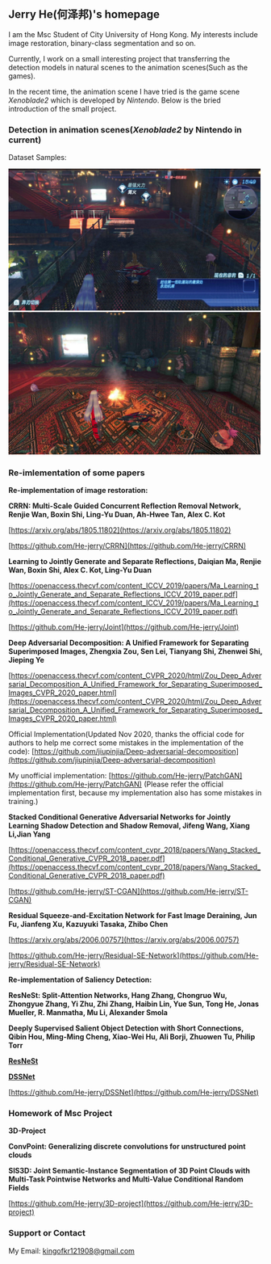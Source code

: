 ## Jerry He(何泽邦)'s homepage

I am the Msc Student of City University of Hong Kong. My interests include image restoration, binary-class segmentation and so on.

Currently, I work on a small interesting project that transferring the detection models in natural scenes to the animation scenes(Such as the games).

In the recent time, the animation scene I have tried is the game scene *Xenoblade2* which is developed by *Nintendo*. Below is the bried introduction of the small project.

### Detection in animation scenes(*Xenoblade2* by Nintendo in current)

Dataset Samples:

<img alt="https://github.com/He-jerry/He-jerry.github.io/raw/main/Xenoblade2/teaser%20image/2021-03-22_21-47-43.mp4_9.jpg" src="https://github.com/He-jerry/He-jerry.github.io/raw/main/Xenoblade2/teaser%20image/2021-03-22_21-47-43.mp4_9.jpg" width="500" height="">
<img alt="https://github.com/He-jerry/He-jerry.github.io/raw/main/Xenoblade2/teaser%20image/2021-03-22_21-47-43.mp4_16.jpg" src="https://github.com/He-jerry/He-jerry.github.io/raw/main/Xenoblade2/teaser%20image/2021-03-22_21-47-43.mp4_16.jpg" width="500" height="">


### Re-imlementation of some papers

**Re-implementation of image restoration:**

**CRRN: Multi-Scale Guided Concurrent Reflection Removal Network, Renjie Wan, Boxin Shi, Ling-Yu Duan, Ah-Hwee Tan, Alex C. Kot**

[https://arxiv.org/abs/1805.11802](https://arxiv.org/abs/1805.11802)

[https://github.com/He-jerry/CRRN](https://github.com/He-jerry/CRRN)

**Learning to Jointly Generate and Separate Reflections, Daiqian Ma, Renjie Wan, Boxin Shi, Alex C. Kot, Ling-Yu Duan**

[https://openaccess.thecvf.com/content_ICCV_2019/papers/Ma_Learning_to_Jointly_Generate_and_Separate_Reflections_ICCV_2019_paper.pdf](https://openaccess.thecvf.com/content_ICCV_2019/papers/Ma_Learning_to_Jointly_Generate_and_Separate_Reflections_ICCV_2019_paper.pdf)

[https://github.com/He-jerry/Joint](https://github.com/He-jerry/Joint)

**Deep Adversarial Decomposition: A Unified Framework for Separating Superimposed Images, Zhengxia Zou, Sen Lei, Tianyang Shi, Zhenwei Shi, Jieping Ye**

[https://openaccess.thecvf.com/content_CVPR_2020/html/Zou_Deep_Adversarial_Decomposition_A_Unified_Framework_for_Separating_Superimposed_Images_CVPR_2020_paper.html](https://openaccess.thecvf.com/content_CVPR_2020/html/Zou_Deep_Adversarial_Decomposition_A_Unified_Framework_for_Separating_Superimposed_Images_CVPR_2020_paper.html)

Official Implementation(Updated Nov 2020, thanks the official code for authors to help me correct some mistakes in the implementation of the code): [https://github.com/jiupinjia/Deep-adversarial-decomposition](https://github.com/jiupinjia/Deep-adversarial-decomposition)

My unofficial implementation: [https://github.com/He-jerry/PatchGAN](https://github.com/He-jerry/PatchGAN)   (Please refer the official implementation first, because my implementation also has some mistakes in training.)

**Stacked Conditional Generative Adversarial Networks for Jointly Learning Shadow Detection and Shadow Removal, Jifeng Wang, Xiang Li,Jian Yang**

[https://openaccess.thecvf.com/content_cvpr_2018/papers/Wang_Stacked_Conditional_Generative_CVPR_2018_paper.pdf](https://openaccess.thecvf.com/content_cvpr_2018/papers/Wang_Stacked_Conditional_Generative_CVPR_2018_paper.pdf)

[https://github.com/He-jerry/ST-CGAN](https://github.com/He-jerry/ST-CGAN)

**Residual Squeeze-and-Excitation Network for Fast Image Deraining, Jun Fu, Jianfeng Xu, Kazuyuki Tasaka, Zhibo Chen**

[https://arxiv.org/abs/2006.00757](https://arxiv.org/abs/2006.00757)

[https://github.com/He-jerry/Residual-SE-Network](https://github.com/He-jerry/Residual-SE-Network)





**Re-implementation of Saliency Detection:**

**ResNeSt: Split-Attention Networks, Hang Zhang, Chongruo Wu, Zhongyue Zhang, Yi Zhu, Zhi Zhang, Haibin Lin, Yue Sun, Tong He, Jonas Mueller, R. Manmatha, Mu Li, Alexander Smola**

**Deeply Supervised Salient Object Detection with Short Connections, Qibin Hou, Ming-Ming Cheng, Xiao-Wei Hu, Ali Borji, Zhuowen Tu, Philip Torr**

[**ResNeSt**](https://arxiv.org/abs/1611.04849)

[**DSSNet**](https://openaccess.thecvf.com/content_cvpr_2017/papers/Hou_Deeply_Supervised_Salient_CVPR_2017_paper.pdf)

[https://github.com/He-jerry/DSSNet](https://github.com/He-jerry/DSSNet)






### Homework of Msc Project

**3D-Project**

**ConvPoint: Generalizing discrete convolutions for unstructured point clouds**

**SIS3D: Joint Semantic-Instance Segmentation of 3D Point Clouds with
Multi-Task Pointwise Networks and Multi-Value Conditional Random Fields**

[https://github.com/He-jerry/3D-project](https://github.com/He-jerry/3D-project)


### Support or Contact
My Email: kingofkr121908@gmail.com
